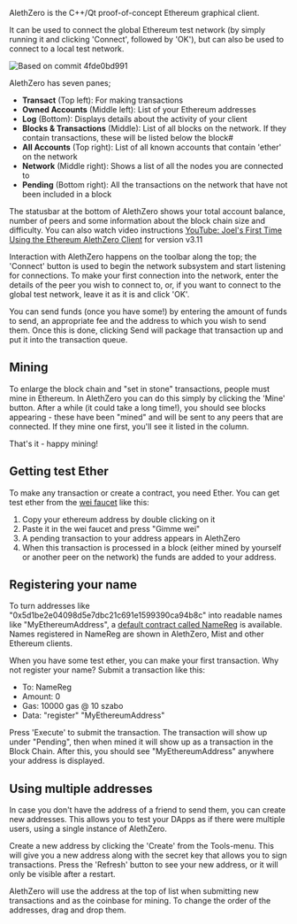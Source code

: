 AlethZero is the C++/Qt proof-of-concept Ethereum graphical client.

It can be used to connect the global Ethereum test network (by simply running it and clicking 'Connect', followed by 'OK'), but can also be used to connect to a local test network.

![Based on commit 4fde0bd991](http://i.imgur.com/1jho0wN.png)

AlethZero has seven panes; 

* **Transact** (Top left): For making transactions
* **Owned Accounts** (Middle left): List of your Ethereum addresses
* **Log** (Bottom): Displays details about the activity of your client
* **Blocks & Transactions** (Middle): List of all blocks on the network. If they contain transactions, these will be listed below the block#
* **All Accounts** (Top right): List of all known accounts that contain 'ether' on the network
* **Network** (Middle right): Shows a list of all the nodes you are connected to
* **Pending** (Bottom right): All the transactions on the network that have not been included in a block

The statusbar at the bottom of AlethZero shows your total account balance, number of peers and some information about the block chain size and difficulty. You can also watch video instructions [YouTube: Joel's First Time Using the Ethereum AlethZero Client](https://www.youtube.com/watch?v=vXGH6q43i_k) for version v3.11

Interaction with AlethZero happens on the toolbar along the top; the 'Connect' button is used to begin the network subsystem and start listening for connections. To make your first connection into the network, enter the details of the peer you wish to connect to, or, if you want to connect to the global test network, leave it as it is and click 'OK'.

You can send funds (once you have some!) by entering the amount of funds to send, an appropriate fee and the address to which you wish to send them.  Once this is done, clicking Send will package that transaction up and put it into the transaction queue.

## Mining

To enlarge the block chain and "set in stone" transactions, people must mine in Ethereum. In AlethZero you can do this simply by clicking the 'Mine' button. After a while (it could take a long time!), you should see blocks appearing - these have been "mined" and will be sent to any peers that are connected. If they mine one first, you'll see it listed in the column.

That's it - happy mining!

## Getting test Ether

To make any transaction or create a contract, you need Ether. You can get test ether from the [wei faucet](https://zerogox.com/ethereum/wei_faucet) like this:

1. Copy your ethereum address by double clicking on it
1. Paste it in the wei faucet and press "Gimme wei"
1. A pending transaction to your address appears in AlethZero
1. When this transaction is processed in a block (either mined by yourself or another peer on the network) the funds are added to your address.

## Registering your name

To turn addresses like "0x5d1be2e04098d5e7dbc21c691e1599390ca94b8c" into readable names like "MyEthereumAddress", a [default contract called NameReg](https://github.com/ethereum/cpp-ethereum/wiki/Name-Registration-API) is available. Names registered in NameReg are shown in AlethZero, Mist and other Ethereum clients.

When you have some test ether, you can make your first transaction. Why not register your name? Submit a transaction like this:

* To: NameReg
* Amount: 0
* Gas: 10000 gas @ 10 szabo
* Data: "register" "MyEthereumAddress"

Press 'Execute' to submit the transaction. The transaction will show up under "Pending", then when mined it will show up as a transaction in the Block Chain. After this, you should see "MyEthereumAddress" anywhere your address is displayed.

## Using multiple addresses

In case you don't have the address of a friend to send them, you can create new addresses. This allows you to test your DApps as if there were multiple users, using a single instance of AlethZero.

Create a new address by clicking the 'Create' from the Tools-menu. This will give you a new address along with the secret key that allows you to sign transactions. Press the 'Refresh' button to see your new address, or it will only be visible after a restart.

AlethZero will use the address at the top of list when submitting new transactions and as the coinbase for mining. To change the order of the addresses, drag and drop them.